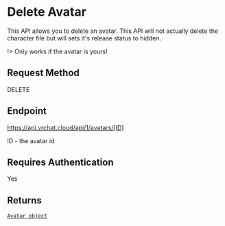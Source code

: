 # Delete Avatar

This API allows you to delete an avatar. This API will not actually delete the character file but will sets it's release status to hidden.

!> Only works if the avatar is yours!

## Request Method
DELETE

## Endpoint
https://api.vrchat.cloud/api/1/avatars/[ID]

ID - the avatar id

## Requires Authentication
Yes

## Returns

[`Avatar object`](../API%20Objects/Avatar.md)
